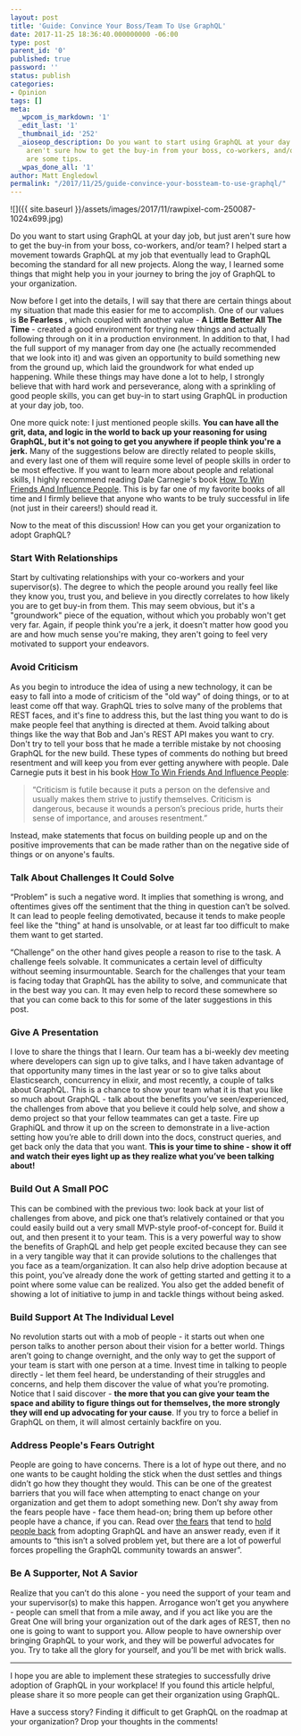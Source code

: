 ```yaml
---
layout: post
title: 'Guide: Convince Your Boss/Team To Use GraphQL'
date: 2017-11-25 18:36:40.000000000 -06:00
type: post
parent_id: '0'
published: true
password: ''
status: publish
categories:
- Opinion
tags: []
meta:
  _wpcom_is_markdown: '1'
  _edit_last: '1'
  _thumbnail_id: '252'
  _aioseop_description: Do you want to start using GraphQL at your day job, but just
    aren't sure how to get the buy-in from your boss, co-workers, and/or team? Here
    are some tips.
  _wpas_done_all: '1'
author: Matt Engledowl
permalink: "/2017/11/25/guide-convince-your-bossteam-to-use-graphql/"
---
```

![]({{ site.baseurl }}/assets/images/2017/11/rawpixel-com-250087-1024x699.jpg)

Do you want to start using GraphQL at your day job, but just aren't sure how to get the buy-in from your boss, co-workers, and/or team? I helped start a movement towards GraphQL at my job that eventually lead to GraphQL becoming the standard for all new projects. Along the way, I learned some things that might help you in your journey to bring the joy of GraphQL to your organization.

Now before I get into the details, I will say that there are certain things about my situation that made this easier for me to accomplish. One of our values is **Be Fearless** , which coupled with another value - **A Little Better All The Time** - created a good environment for trying new things and actually following through on it in a production environment. In addition to that, I had the full support of my manager from day one (he actually recommended that we look into it) and was given an opportunity to build something new from the ground up, which laid the groundwork for what ended up happening. While these things may have done a lot to help, I strongly believe that with hard work and perseverance, along with a sprinkling of good people skills, you can get buy-in to start using GraphQL in production at your day job, too.

One more quick note: I just mentioned people skills. **You can have all the grit, data, and logic in the world to back up your reasoning for using GraphQL, but it's not going to get you anywhere if people think you're a jerk.** Many of the suggestions below are directly related to people skills, and every last one of them will require some level of people skills in order to be most effective. If you want to learn more about people and relational skills, I highly recommend reading Dale Carnegie's book [How To Win Friends And Influence People](http://amzn.to/2h5BblC). This is by far one of my favorite books of all time and I firmly believe that anyone who wants to be truly successful in life (not just in their careers!) should read it.

Now to the meat of this discussion! How can you get your organization to adopt GraphQL?

### **Start With Relationships**

Start by cultivating relationships with your co-workers and your supervisor(s). The degree to which the people around you really feel like they know you, trust you, and believe in you directly correlates to how likely you are to get buy-in from them. This may seem obvious, but it's a "groundwork" piece of the equation, without which you probably won't get very far.&nbsp;Again, if people think you're a jerk, it doesn't matter how good you are and how much sense you're making, they aren't going to feel very motivated to support your endeavors.

### **Avoid Criticism**

As you begin to introduce the idea of using a new technology, it can be easy to fall into a mode of criticism of the "old way" of doing things, or to at least come off that way. GraphQL tries to solve many of the problems that REST faces, and it's fine to address this, but the last thing you want to do is make people feel that anything is directed at them. Avoid talking about things like the way that Bob and Jan's REST API makes you want to cry. Don't try to tell your boss that he made a terrible mistake by not choosing GraphQL for the new build. These types of comments do nothing but breed resentment and will keep you from ever getting anywhere with people. Dale Carnegie puts it best in his book [How To Win Friends And Influence People](http://amzn.to/2h5BblC):

> “Criticism is futile because it puts a person on the defensive and usually makes them strive to justify themselves. Criticism is dangerous, because it wounds a person’s precious pride, hurts their sense of importance, and arouses resentment.”

Instead, make statements that focus on building people up and on the positive improvements that can be made rather than on the negative side of things or on anyone's faults.

### **Talk About Challenges It Could Solve**

“Problem” is such a negative word. It implies that something is wrong, and oftentimes gives off the sentiment that the thing in question can’t be solved. It can lead to people feeling demotivated, because it tends to make people feel like the "thing" at hand is unsolvable, or at least far too difficult to make them want to get started.

“Challenge” on the other hand gives people a reason to rise to the task. A challenge feels solvable. It communicates a certain level of difficulty without seeming insurmountable. Search for the challenges that your team is facing today that GraphQL has the ability to solve, and communicate that in the best way you can. It may even help to record these somewhere so that you can come back to this for some of the later suggestions in this post.

### **Give A Presentation**

I love to share the things that I learn. Our team has a bi-weekly dev meeting where developers can sign up to give talks, and I have taken advantage of that opportunity many times in the last year or so to give talks about Elasticsearch, concurrency in elixir, and most recently, a couple of talks about GraphQL. This is a chance to show your team what it is that you like so much about GraphQL - talk about the benefits you’ve seen/experienced, the challenges from above that you believe it could help solve, and show a demo project so that your fellow teammates can get a taste. Fire up GraphiQL and throw it up on the screen to demonstrate in a live-action setting how you’re able to drill down into the docs, construct queries, and get back only the data that you want. **This is your time to shine - show it off and watch their eyes light up as they realize what you’ve been talking about!**

### **Build Out A Small POC**

This can be combined with the previous two: look back at your list of challenges from above, and pick one that’s relatively contained or that you could easily build out a very small MVP-style proof-of-concept for. Build it out, and then present it to your team. This is a very powerful way to show the benefits of GraphQL and help get people excited because they can see in a very tangible way that it can provide solutions to the challenges that you face as a team/organization. It can also help drive adoption because at this point, you’ve already done the work of getting started and getting it to a point where some value can be realized. You also get the added benefit of showing a lot of initiative to jump in and tackle things without being asked.

### **Build Support At The Individual Level**

No revolution starts out with a mob of people - it starts out when one person talks to another person about their vision for a better world. Things aren’t going to change overnight, and the only way to get the support of your team is start with one person at a time. Invest time in talking to people directly - let them feel heard, be understanding of their struggles and concerns, and help them discover the value of what you’re promoting. Notice that I said discover - **the more that you can give your team the space and ability to figure things out for themselves, the more strongly they will end up advocating for your cause**. If you try to force a belief in GraphQL on them, it will almost certainly backfire on you.

### **Address People's Fears Outright**

People are going to have concerns. There is a lot of hype out there, and no one wants to be caught holding the stick when the dust settles and things didn’t go how they thought they would. This can be one of the greatest barriers that you will face when attempting to enact change on your organization and get them to adopt something new. Don’t shy away from the fears people have - face them head-on; bring them up before other people have a chance, if you can. Read over [the fears](https://graphqlme.com/2017/09/09/are-you-afraid/) that tend to [hold people back](https://graphqlme.com/2017/10/28/fud-facebook-and-graphql/) from adopting GraphQL and have an answer ready, even if it amounts to “this isn’t a solved problem yet, but there are a lot of powerful forces propelling the GraphQL community towards an answer”.

### **Be A Supporter, Not A Savior**

Realize that you can’t do this alone - you need the support of your team and your supervisor(s) to make this happen. Arrogance won’t get you anywhere - people can smell that from a mile away, and if you act like you are the Great One will bring your organization out of the dark ages of REST, then no one is going to want to support you. Allow people to have ownership over bringing GraphQL to your work, and they will be powerful advocates for you. Try to take all the glory for yourself, and you’ll be met with brick walls.

* * *

I hope you are able to implement these strategies to successfully drive adoption of GraphQL in your workplace! If you found this article helpful, please share it so more people can get their organization using GraphQL.

Have a success story? Finding it difficult to get GraphQL on the roadmap at your organization? Drop your thoughts in the comments!

